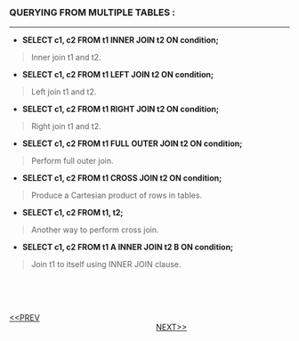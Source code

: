 ### QUERYING FROM MULTIPLE TABLES :
---
- **SELECT c1, c2 FROM t1 INNER JOIN t2 ON condition;**
> Inner join t1 and t2.
- **SELECT c1, c2 FROM t1 LEFT JOIN t2 ON condition;**
> Left join t1 and t2.
- **SELECT c1, c2 FROM t1 RIGHT JOIN t2 ON condition;**
> Right join t1 and t2.
- **SELECT c1, c2 FROM t1 FULL OUTER JOIN t2 ON condition;**
> Perform full outer join.
- **SELECT c1, c2 FROM t1 CROSS JOIN t2 ON condition;**
> Produce a Cartesian product of rows in tables.
- **SELECT c1, c2 FROM t1, t2;**
> Another way to perform cross join.
- **SELECT c1, c2 FROM t1 A INNER JOIN t2 B ON condition;**
> Join t1 to itself using INNER JOIN clause.

<br/><br/><br/>

[<<PREV](https://indeshan.github.io/SQL-Cheat-Sheet/)&nbsp;&nbsp;&nbsp;&nbsp;&nbsp;&nbsp;&nbsp;&nbsp;&nbsp;&nbsp;&nbsp;&nbsp;&nbsp;&nbsp;&nbsp;&nbsp;&nbsp;&nbsp;&nbsp;&nbsp;&nbsp;&nbsp;&nbsp;&nbsp;&nbsp;&nbsp;&nbsp;&nbsp;&nbsp;&nbsp;&nbsp;&nbsp;&nbsp;&nbsp;&nbsp;&nbsp;&nbsp;&nbsp;&nbsp;&nbsp;&nbsp;&nbsp;&nbsp;&nbsp;&nbsp;&nbsp;&nbsp;&nbsp;&nbsp;&nbsp;&nbsp;&nbsp;&nbsp;&nbsp;&nbsp;&nbsp;&nbsp;&nbsp;&nbsp;&nbsp;&nbsp;&nbsp;&nbsp;&nbsp;&nbsp;&nbsp;&nbsp;&nbsp;&nbsp;&nbsp;&nbsp;&nbsp;&nbsp;&nbsp;&nbsp;&nbsp;&nbsp;&nbsp;&nbsp;&nbsp;&nbsp;&nbsp;&nbsp;&nbsp;&nbsp;&nbsp;&nbsp;&nbsp;&nbsp;&nbsp;&nbsp;&nbsp;&nbsp;&nbsp;&nbsp;&nbsp;&nbsp;&nbsp;&nbsp;&nbsp;&nbsp;&nbsp;&nbsp;&nbsp;&nbsp;&nbsp;&nbsp;&nbsp;&nbsp;&nbsp;&nbsp;&nbsp;&nbsp;&nbsp;&nbsp;&nbsp;&nbsp;&nbsp;&nbsp;&nbsp;&nbsp;&nbsp;&nbsp;&nbsp;&nbsp;&nbsp;&nbsp;&nbsp;&nbsp;&nbsp;&nbsp;&nbsp;&nbsp;&nbsp;&nbsp;&nbsp;&nbsp;&nbsp;&nbsp;&nbsp;&nbsp;&nbsp;&nbsp;&nbsp;&nbsp;&nbsp;&nbsp;&nbsp;&nbsp;&nbsp;&nbsp;&nbsp;&nbsp;&nbsp;&nbsp;&nbsp;&nbsp;&nbsp;&nbsp;&nbsp;&nbsp;&nbsp;&nbsp;&nbsp;&nbsp;&nbsp;&nbsp;&nbsp;&nbsp;&nbsp;&nbsp;&nbsp;&nbsp;&nbsp;&nbsp;&nbsp;&nbsp;&nbsp;&nbsp;&nbsp;&nbsp;[NEXT>>](https://indeshan.github.io/SQL-Cheat-Sheet/SQLOperators)
